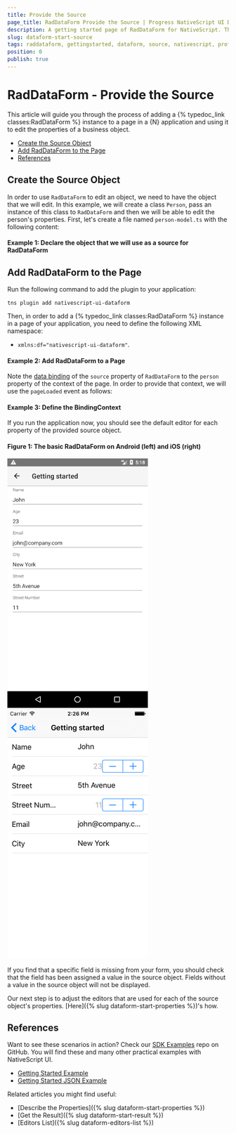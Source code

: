 ```yaml
---
title: Provide the Source
page_title: RadDataForm Provide the Source | Progress NativeScript UI Documentation
description: A getting started page of RadDataForm for NativeScript. This article explains what are the steps to create a RadDataForm instance from scratch and provide the source object that will be edited
slug: dataform-start-source
tags: raddataform, gettingstarted, dataform, source, nativescript, professional, ui
position: 0
publish: true
---
```


# RadDataForm - Provide the Source

This article will guide you through the process of adding a {% typedoc_link classes:RadDataForm %} instance to a page in a {N} application and using it to edit the properties of a business object.

* [Create the Source Object](#create-the-source-object)
* [Add RadDataForm to the Page](#add-raddataform-to-the-page)
* [References](#references)

## Create the Source Object

In order to use `RadDataForm` to edit an object, we need to have the object that we will edit. In this example, we will create a class `Person`, pass an instance of this class to `RadDataForm` and then we will be able to edit the person's properties. First, let's create a file named `person-model.ts` with the following content:

#### Example 1: Declare the object that we will use as a source for RadDataForm

<snippet id='dataform-person-view-model'/>

## Add RadDataForm to the Page

Run the following command to add the plugin to your application:

```
tns plugin add nativescript-ui-dataform
```

Then, in order to add a {% typedoc_link classes:RadDataForm %} instance in a page of your application, you need to define the following XML namespace:

- `xmlns:df="nativescript-ui-dataform"`.

#### Example 2: Add RadDataForm to a Page

<snippet id='dataform-getting-started-xml'/>

Note the [data binding](https://docs.nativescript.org/ui/basics#bindings) of the `source` property of `RadDataForm` to the `person` property of the context of the page. In order to provide that context, we will use the `pageLoaded` event as follows:

#### Example 3: Define the BindingContext

<snippet id='dataform-getting-started-context'/>

If you run the application now, you should see the default editor for each property of the provided source object.

#### Figure 1: The basic RadDataForm on Android (left) and iOS (right)

![NativeScriptUI-DataForm-Getting-Started-Android](../../../img/ns_ui/dataform-start-source-android.png "DataForm in Android") ![NativeScriptUI-DataForm-Getting-Started-iOS](../../../img/ns_ui/dataform-start-source-ios.png "DataForm in iOS")

If you find that a specific field is missing from your form, you should check that the field has been assigned a value in the source object. Fields without a value in the source object will not be displayed.

Our next step is to adjust the editors that are used for each of the source object's properties. [Here]({% slug dataform-start-properties %})'s how.

## References

Want to see these scenarios in action?
Check our [SDK Examples](https://github.com/NativeScript/nativescript-ui-samples) repo on GitHub. You will find these and many other practical examples with NativeScript UI.

* [Getting Started Example](https://github.com/NativeScript/nativescript-ui-samples/tree/master/dataform/app/examples/getting-started)
* [Getting Started JSON Example](https://github.com/NativeScript/nativescript-ui-samples/tree/master/dataform/app/examples/getting-started-json)

Related articles you might find useful:

* [Describe the Properties]({% slug dataform-start-properties %})
* [Get the Result]({% slug dataform-start-result %})
* [Editors List]({% slug dataform-editors-list %})
